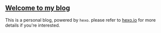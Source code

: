 ## [Welcome to my blog](http://xu-li.cn)

This is a personal blog, powered by `hexo`.
please refer to [hexo.io](https://hexo.io/) for more details if you're interested.